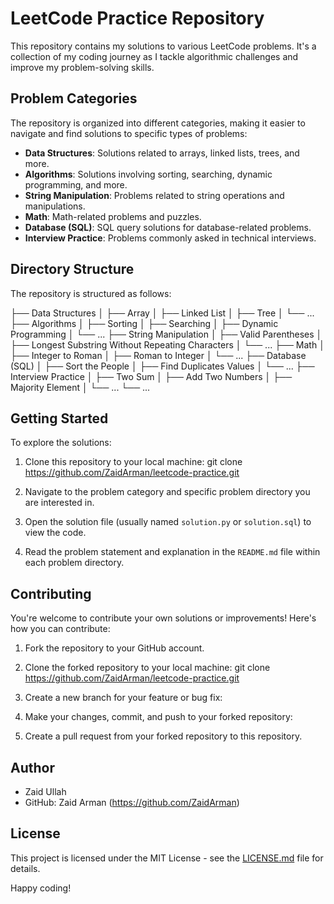 # LeetCode Practice Repository

This repository contains my solutions to various LeetCode problems. It's a collection of my coding journey as I tackle algorithmic challenges and improve my problem-solving skills.

## Problem Categories

The repository is organized into different categories, making it easier to navigate and find solutions to specific types of problems:

- **Data Structures**: Solutions related to arrays, linked lists, trees, and more.
- **Algorithms**: Solutions involving sorting, searching, dynamic programming, and more.
- **String Manipulation**: Problems related to string operations and manipulations.
- **Math**: Math-related problems and puzzles.
- **Database (SQL)**: SQL query solutions for database-related problems.
- **Interview Practice**: Problems commonly asked in technical interviews.

## Directory Structure

The repository is structured as follows:

├── Data Structures
│ ├── Array
│ ├── Linked List
│ ├── Tree
│ └── ...
├── Algorithms
│ ├── Sorting
│ ├── Searching
│ ├── Dynamic Programming
│ └── ...
├── String Manipulation
│ ├── Valid Parentheses
│ ├── Longest Substring Without Repeating Characters
│ └── ...
├── Math
│ ├── Integer to Roman
│ ├── Roman to Integer
│ └── ...
├── Database (SQL)
│ ├── Sort the People
│ ├── Find Duplicates Values
│ └── ...
├── Interview Practice
│ ├── Two Sum
│ ├── Add Two Numbers
│ ├── Majority Element
│ └── ...
└── ...


## Getting Started

To explore the solutions:

1. Clone this repository to your local machine:
git clone https://github.com/ZaidArman/leetcode-practice.git

2. Navigate to the problem category and specific problem directory you are interested in.

3. Open the solution file (usually named `solution.py` or `solution.sql`) to view the code.

4. Read the problem statement and explanation in the `README.md` file within each problem directory.

## Contributing

You're welcome to contribute your own solutions or improvements! Here's how you can contribute:

1. Fork the repository to your GitHub account.

2. Clone the forked repository to your local machine:
git clone https://github.com/ZaidArman/leetcode-practice.git

3. Create a new branch for your feature or bug fix:

4. Make your changes, commit, and push to your forked repository:

5. Create a pull request from your forked repository to this repository.

## Author

- Zaid Ullah
- GitHub: Zaid Arman (https://github.com/ZaidArman)

## License

This project is licensed under the MIT License - see the [LICENSE.md](LICENSE.md) file for details.

Happy coding!
